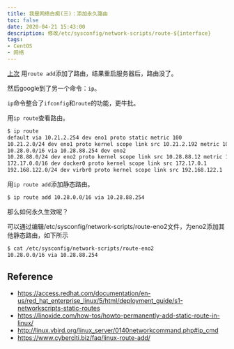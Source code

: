 ```yaml
---
title: 我是网络白痴(三)：添加永久路由
toc: false
date: 2020-04-21 15:43:00
description: 修改/etc/sysconfig/network-scripts/route-${interface}
tags:
- CentOS
- 网络
---
```


[上次](https://l2m2.top/2020/04/12/2020-04-12-network-lesson-1-for-idiot/) 用`route add`添加了路由，结果重启服务器后，路由没了。

然后google到了另一个命令：`ip`。

`ip`命令整合了`ifconfig`和`route`的功能，更牛批。

用`ip route`查看路由。

```bash
$ ip route
default via 10.21.2.254 dev eno1 proto static metric 100 
10.21.2.0/24 dev eno1 proto kernel scope link src 10.21.2.192 metric 100 
10.28.0.0/16 via 10.28.88.254 dev eno2 
10.28.88.0/24 dev eno2 proto kernel scope link src 10.28.88.12 metric 101 
172.17.0.0/16 dev docker0 proto kernel scope link src 172.17.0.1 
192.168.122.0/24 dev virbr0 proto kernel scope link src 192.168.122.1 
```

用`ip route add`添加静态路由。

```bash
$ ip route add 10.28.0.0/16 via 10.28.88.254
```

那么如何永久生效呢？

可以通过编辑/etc/sysconfig/network-scripts/route-eno2文件，为eno2添加其他静态路由，如下所示

```bash
$ cat /etc/sysconfig/network-scripts/route-eno2 
10.28.0.0/16 via 10.28.88.254
```

## Reference

- https://access.redhat.com/documentation/en-us/red_hat_enterprise_linux/5/html/deployment_guide/s1-networkscripts-static-routes
- https://linoxide.com/how-tos/howto-permanently-add-static-route-in-linux/
- http://linux.vbird.org/linux_server/0140networkcommand.php#ip_cmd
- https://www.cyberciti.biz/faq/linux-route-add/


